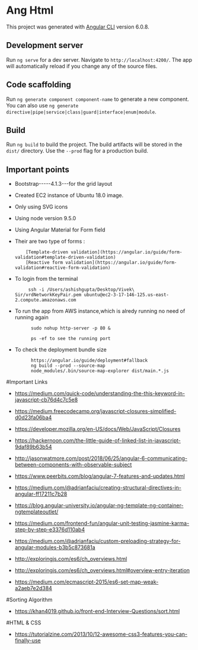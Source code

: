 # Ang Html

This project was generated with [Angular CLI](https://github.com/angular/angular-cli) version 6.0.8.

## Development server

Run `ng serve` for a dev server. Navigate to `http://localhost:4200/`. The app will automatically reload if you change any of the source files.

## Code scaffolding

Run `ng generate component component-name` to generate a new component. You can also use `ng generate directive|pipe|service|class|guard|interface|enum|module`.

## Build

Run `ng build` to build the project. The build artifacts will be stored in the `dist/` directory. Use the `--prod` flag for a production build.

## Important points 

* Bootstrap-----4.1.3---for the grid layout
* Created EC2 instance of Ubuntu 18.0 image.
* Only using SVG icons
* Using node version 9.5.0
* Using Angular Material for Form field
* Their are two type of forms :

          [Template-driven validation](https://angular.io/guide/form-validation#template-driven-validation)
          [Reactive form validation](https://angular.io/guide/form-validation#reactive-form-validation)


* To login from the terminal 
      
           ssh -i /Users/ashishgupta/Desktop/Vivek\ Sir/vrdNetworkKeyPair.pem ubuntu@ec2-3-17-146-125.us-east-2.compute.amazonaws.com

* To run the app from AWS instance,which is alredy running no need of running again

            sudo nohup http-server -p 80 &

            ps -ef to see the running port

* To check the deployment bundle size

            https://angular.io/guide/deployment#fallback
            ng build --prod --source-map
            node_modules/.bin/source-map-explorer dist/main.*.js

#Important Links            
* https://medium.com/quick-code/understanding-the-this-keyword-in-javascript-cb76d4c7c5e8
* https://medium.freecodecamp.org/javascript-closures-simplified-d0d23fa06ba4
* https://developer.mozilla.org/en-US/docs/Web/JavaScript/Closures
* https://hackernoon.com/the-little-guide-of-linked-list-in-javascript-9daf89b63b54
* http://jasonwatmore.com/post/2018/06/25/angular-6-communicating-between-components-with-observable-subject
* https://www.peerbits.com/blog/angular-7-features-and-updates.html
* https://medium.com/@adrianfaciu/creating-structural-directives-in-angular-ff17211c7b28
* https://blog.angular-university.io/angular-ng-template-ng-container-ngtemplateoutlet/
* https://medium.com/frontend-fun/angular-unit-testing-jasmine-karma-step-by-step-e3376d110ab4
* https://medium.com/@adrianfaciu/custom-preloading-strategy-for-angular-modules-b3b5c873681a

* http://exploringjs.com/es6/ch_overviews.html
* http://exploringjs.com/es6/ch_overviews.html#overview-entry-iteration
* https://medium.com/ecmascript-2015/es6-set-map-weak-a2aeb7e2d384

#Sorting Algorithm
* https://khan4019.github.io/front-end-Interview-Questions/sort.html



#HTML & CSS
* https://tutorialzine.com/2013/10/12-awesome-css3-features-you-can-finally-use
